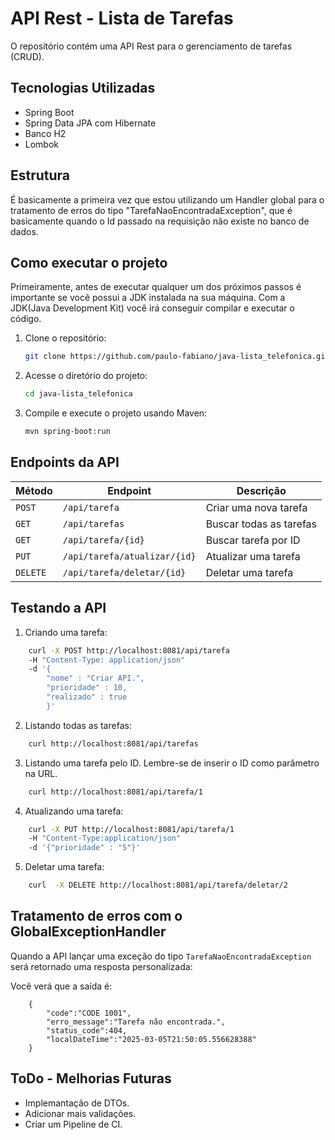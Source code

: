 # API Rest - Lista de Tarefas

O repositório contém uma API Rest para o gerenciamento de tarefas (CRUD).

## Tecnologias Utilizadas

- Spring Boot
- Spring Data JPA com Hibernate
- Banco H2
- Lombok

## Estrutura

É basicamente a primeira vez que estou utilizando um Handler global para o tratamento de erros
do tipo "TarefaNaoEncontradaException", que é basicamente quando o Id passado na requisição não existe no 
banco de dados.

## Como executar o projeto

Primeiramente, antes de executar qualquer um dos próximos passos é importante se você possui a JDK instalada na sua máquina.
Com a JDK(Java Development Kit) você irá conseguir compilar e executar o código.

1. Clone o repositório:
   ```bash
   git clone https://github.com/paulo-fabiano/java-lista_telefonica.git
   ```
2. Acesse o diretório do projeto:
   ```bash
   cd java-lista_telefonica
   ```
3. Compile e execute o projeto usando Maven:
   ```bash
   mvn spring-boot:run
   ```

## 

## Endpoints da API

| Método | Endpoint                     | Descrição               |
|--------|------------------------------|-------------------------|
| `POST` | `/api/tarefa`                | Criar uma nova tarefa   |
| `GET`  | `/api/tarefas`               | Buscar todas as tarefas |
| `GET`  | `/api/tarefa/{id}`           | Buscar tarefa por ID    |
| `PUT`  | `/api/tarefa/atualizar/{id}` | Atualizar uma tarefa    |
| `DELETE` | `/api/tarefa/deletar/{id}`   | Deletar uma tarefa      |

## Testando a API

1. Criando uma tarefa:

```bash
    curl -X POST http://localhost:8081/api/tarefa 
    -H "Content-Type: application/json" 
    -d '{ 
        "nome" : "Criar API.", 
        "prioridade" : 10, 
        "realizado" : true 
        }'
```
2. Listando todas as tarefas:

```bash
    curl http://localhost:8081/api/tarefas
```

3. Listando uma tarefa pelo ID. Lembre-se de inserir o ID como parâmetro na URL.

```bash
    curl http://localhost:8081/api/tarefa/1
```

4. Atualizando uma tarefa:

```bash
    curl -X PUT http://localhost:8081/api/tarefa/1 
    -H "Content-Type:application/json" 
    -d '{"prioridade" : "5"}'
```
5. Deletar uma tarefa:

```bash
    curl  -X DELETE http://localhost:8081/api/tarefa/deletar/2
```

## Tratamento de erros com o GlobalExceptionHandler

Quando a API lançar uma exceção do tipo `TarefaNaoEncontradaException` será retornado uma resposta personalizada:

Você verá que a saída é:

```declarative
    {
        "code":"CODE 1001",
        "erro_message":"Tarefa não encontrada.",
        "status_code":404,
        "localDateTime":"2025-03-05T21:50:05.556628388"
    }
```

## ToDo - Melhorias Futuras

- Implemantação de DTOs.
- Adicionar mais validações.
- Criar um Pipeline de CI.